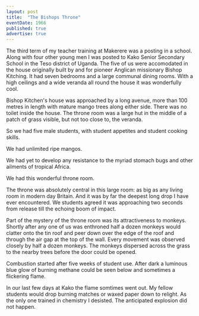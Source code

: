 ```yaml
---
layout: post
title:  "The Bishops Throne"
eventDate: 1966
published: true
advertise: true
---
```


The third term of my teacher training at Makerere was a posting in a school. Along with four other young men I was posted to Kako Senior Secondary School in the Teso district of Uganda. The five of us were accomodated in the house originally built by and for pioneer Anglican missionary Bishop Kitching.  It had seven bedrooms and a large communal dining rooms. With a high ceilings and a wide veranda all round the house it was wonderfully cool. 

Bishop Kitchen's house was approached by a long avenue, more than 100 metres in length with mature mango trees along either side. There was no toilet inside the house. The throne room was a large hut in the middle of a patch of grass visible, but not too close to, the veranda.

So we had five male students, with student appetites and student cooking skills. 

We had unlimited ripe mangos.

We had yet to develop any resistance to the myriad stomach bugs and other ailments of tropical Africa.

We had this wonderful throne room.

The throne was absolutely central in this large room: as big as any living room in modern day Britain. And it was by far the deepest long drop I have ever encountered. We students agreed it was approaching two seconds from release till the echoing boom of impact. 

Part of the mystery of the throne room was its attractiveness to monkeys. Shortly after any one of us was enthroned half a dozen monkeys would clatter onto the tin roof and peer down over the edge of the roof and through the air gap at the top of the wall. Every movement was observed closely by half a dozen monkeys. The monkeys dispersed across the grass to the nearby trees before the door could be opened.

Combustion started after five weeks of student use. After dark a luminous blue glow of burning methane could be seen below and sometimes a flickering flame.

In our last few days at Kako the flame somtimes went out. My fellow students would drop burning matches or waxed paper down to relight. As the only one trained in chemistry I desisted. The anticipated explosion did not happen.
